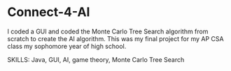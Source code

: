 # Connect-4-AI

I coded a GUI and coded the Monte Carlo Tree Search algorithm from scratch to create the AI algorithm. This was my final project for my AP CSA class my sophomore year of high school. 

SKILLS: Java, GUI, AI, game theory, Monte Carlo Tree Search
